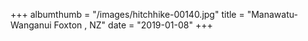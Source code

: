 +++
albumthumb = "/images/hitchhike-00140.jpg"
title = "Manawatu-Wanganui Foxton , NZ"
date = "2019-01-08"
+++
